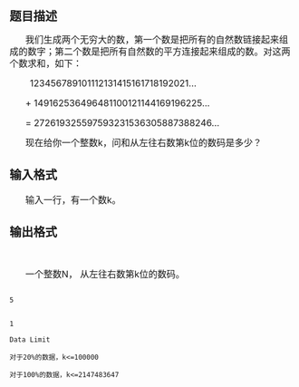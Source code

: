 ## 题目描述

<div style="text-indent: 21pt; line-height: 150%">
 <span style="font-size: medium">我们生成两个无穷大的数，第一个数是把所有的自然数链接起来组成的数字；第二个数是把所有自然数的平方连接起来组成的数。对这两个数求和，如下：</span>
</div>
<div style="line-height: 150%">
 <span style="font-size: medium">        123456789101112131415161718192021...</span>
</div>
<div style="text-indent: 21pt; line-height: 150%">
 <span style="font-size: medium">+ 149162536496481100121144169196225...</span>
</div>
<div style="text-indent: 21pt; line-height: 150%">
 <span style="font-size: medium">= 272619325597593231536305887388246...</span>
</div>
<div style="text-indent: 21pt; line-height: 150%">
 <span style="font-size: medium">现在给你一个整数k，问和从左往右数第k位的数码是多少？</span>
</div>

## 输入格式

<div style="text-indent: 21pt" align="left">
 <span style="font-size: medium">输入一行，有一个数k。</span>
</div>

## 输出格式

<div>
  
</div>
<div style="text-indent: 21pt">
 <span style="font-size: medium">一个整数N， 从左往右数第k位的数码。</span>
</div>

```input1
5
```
```output1
1
Data Limit
对于20%的数据，k<=100000
对于100%的数据，k<=2147483647
```
